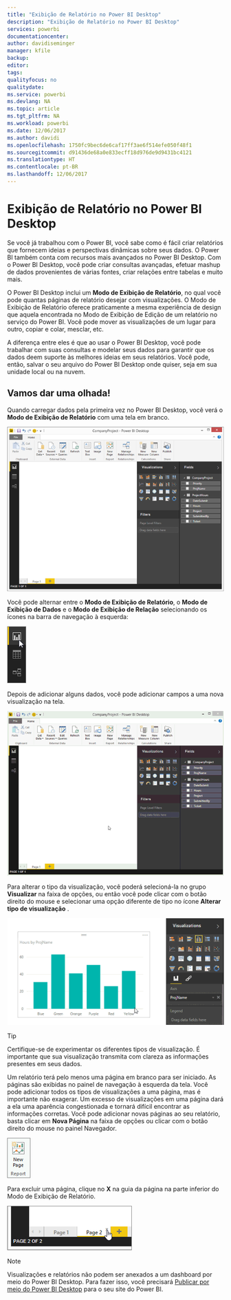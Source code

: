 ```yaml
---
title: "Exibição de Relatório no Power BI Desktop"
description: "Exibição de Relatório no Power BI Desktop"
services: powerbi
documentationcenter: 
author: davidiseminger
manager: kfile
backup: 
editor: 
tags: 
qualityfocus: no
qualitydate: 
ms.service: powerbi
ms.devlang: NA
ms.topic: article
ms.tgt_pltfrm: NA
ms.workload: powerbi
ms.date: 12/06/2017
ms.author: davidi
ms.openlocfilehash: 1750fc9bec6de6caf17ff3ae6f514efe050f48f1
ms.sourcegitcommit: d91436de68a0e833ecff18d976de9d9431bc4121
ms.translationtype: HT
ms.contentlocale: pt-BR
ms.lasthandoff: 12/06/2017
---
```

# <a name="report-view-in-power-bi-desktop"></a>Exibição de Relatório no Power BI Desktop
Se você já trabalhou com o Power BI, você sabe como é fácil criar relatórios que fornecem ideias e perspectivas dinâmicas sobre seus dados. O Power BI também conta com recursos mais avançados no Power BI Desktop. Com o Power BI Desktop, você pode criar consultas avançadas, efetuar mashup de dados provenientes de várias fontes, criar relações entre tabelas e muito mais.

O Power BI Desktop inclui um **Modo de Exibição de Relatório**, no qual você pode quantas páginas de relatório desejar com visualizações. O Modo de Exibição de Relatório oferece praticamente a mesma experiência de design que aquela encontrada no Modo de Exibição de Edição de um relatório no serviço do Power BI. Você pode mover as visualizações de um lugar para outro, copiar e colar, mesclar, etc.

A diferença entre eles é que ao usar o Power BI Desktop, você pode trabalhar com suas consultas e modelar seus dados para garantir que os dados deem suporte às melhores ideias em seus relatórios. Você pode, então, salvar o seu arquivo do Power BI Desktop onde quiser, seja em sua unidade local ou na nuvem.

## <a name="lets-take-a-look"></a>Vamos dar uma olhada!
Quando carregar dados pela primeira vez no Power BI Desktop, você verá o **Modo de Exibição de Relatório** com uma tela em branco.

![](media/desktop-report-view/pbi_reportviewinpbidesigner_reportview.png)

Você pode alternar entre o **Modo de Exibição de Relatório**, o **Modo de Exibição de Dados** e o **Modo de Exibição de Relação** selecionando os ícones na barra de navegação à esquerda:

![](media/desktop-report-view/pbi_reportviewinpbidesigner_changeview.png)

Depois de adicionar alguns dados, você pode adicionar campos a uma nova visualização na tela.

![](media/desktop-report-view/pbid_reportview_addvis.gif)

Para alterar o tipo da visualização, você poderá selecioná-la no grupo **Visualizar** na faixa de opções, ou então você pode clicar com o botão direito do mouse e selecionar uma opção diferente de tipo no ícone **Alterar tipo de visualização** .

![](media/desktop-report-view/pbid_reportview_changevis.gif)

> [!TIP]
> Certifique-se de experimentar os diferentes tipos de visualização. É importante que sua visualização transmita com clareza as informações presentes em seus dados.
> 
> 

Um relatório terá pelo menos uma página em branco para ser iniciado. As páginas são exibidas no painel de navegação à esquerda da tela. Você pode adicionar todos os tipos de visualizações a uma página, mas é importante não exagerar. Um excesso de visualizações em uma página dará a ela uma aparência congestionada e tornará difícil encontrar as informações corretas. Você pode adicionar novas páginas ao seu relatório, basta clicar em **Nova Página** na faixa de opções ou clicar com o botão direito do mouse no painel Navegador.

![](media/desktop-report-view/pbidesignerreportviewnewpage.png)

Para excluir uma página, clique no **X** na guia da página na parte inferior do Modo de Exibição de Relatório.

![](media/desktop-report-view/pbi_reportviewinpbidesigner_deletepage.png)

> [!NOTE]
> Visualizações e relatórios não podem ser anexados a um dashboard por meio do Power BI Desktop. Para fazer isso, você precisará [Publicar por meio do Power BI Desktop](desktop-upload-desktop-files.md) para o seu site do Power BI.
> 
> 


